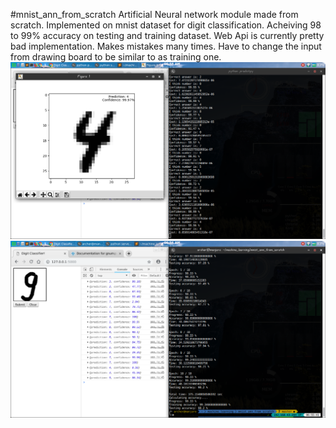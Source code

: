 #mnist_ann_from_scratch
Artificial Neural network module made from scratch. Implemented on mnist dataset for 
digit classification.
Acheiving 98 to 99% accuracy on testing and training dataset.
Web Api is currently pretty bad implementation. Makes mistakes many times. Have to 
change the input from drawing board to be similar to as training one.
![testing dataset](/screenshot1.png?raw=true)
![web draw api](/screenshot2.png?raw=true)
